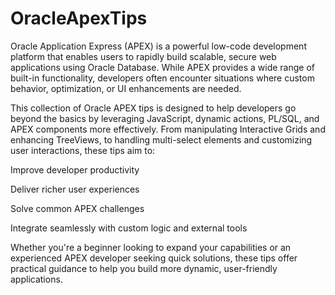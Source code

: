 # OracleApexTips
Oracle Application Express (APEX) is a powerful low-code development platform that enables users to rapidly build scalable, secure web applications using Oracle Database. While APEX provides a wide range of built-in functionality, developers often encounter situations where custom behavior, optimization, or UI enhancements are needed.

This collection of Oracle APEX tips is designed to help developers go beyond the basics by leveraging JavaScript, dynamic actions, PL/SQL, and APEX components more effectively. From manipulating Interactive Grids and enhancing TreeViews, to handling multi-select elements and customizing user interactions, these tips aim to:

Improve developer productivity

Deliver richer user experiences

Solve common APEX challenges

Integrate seamlessly with custom logic and external tools

Whether you're a beginner looking to expand your capabilities or an experienced APEX developer seeking quick solutions, these tips offer practical guidance to help you build more dynamic, user-friendly applications.


